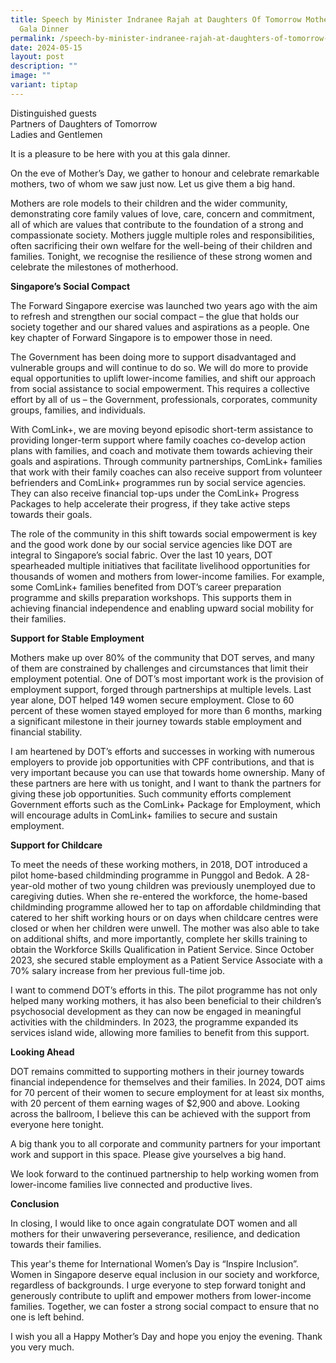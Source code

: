 ```yaml
---
title: Speech by Minister Indranee Rajah at Daughters Of Tomorrow Mother's Day
  Gala Dinner
permalink: /speech-by-minister-indranee-rajah-at-daughters-of-tomorrow-mother-s-day-gala-dinner/
date: 2024-05-15
layout: post
description: ""
image: ""
variant: tiptap
---
```

<p>Distinguished guests
<br>Partners of Daughters of Tomorrow
<br>Ladies and Gentlemen</p>
<p>It is a pleasure to be here with you at this gala dinner.</p>
<p>On the eve of Mother’s Day, we gather to honour and celebrate remarkable
mothers, two of whom we saw just now. Let us give them a big hand.</p>
<p>Mothers are role models to their children and the wider community, demonstrating
core family values of love, care, concern and commitment, all of which
are values that contribute to the foundation of a strong and compassionate
society. Mothers juggle multiple roles and responsibilities, often sacrificing
their own welfare for the well-being of their children and families. Tonight,
we recognise the resilience of these strong women and celebrate the milestones
of motherhood.</p>
<p><strong>Singapore’s Social Compact</strong>
</p>
<p>The Forward Singapore exercise was launched two years ago with the aim
to refresh and strengthen our social compact – the glue that holds our
society together and our shared values and aspirations as a people. One
key chapter of Forward Singapore is to empower those in need.</p>
<p>The Government has been doing more to support disadvantaged and vulnerable
groups and will continue to do so. We will do more to provide equal opportunities
to uplift lower-income families, and shift our approach from social assistance
to social empowerment. This requires a collective effort by all of us –
the Government, professionals, corporates, community groups, families,
and individuals.</p>
<p>With ComLink+, we are moving beyond episodic short-term assistance to
providing longer-term support where family coaches co-develop action plans
with families, and coach and motivate them towards achieving their goals
and aspirations. Through community partnerships, ComLink+ families that
work with their family coaches can also receive support from volunteer
befrienders and ComLink+ programmes run by social service agencies. They
can also receive financial top-ups under the ComLink+ Progress Packages
to help accelerate their progress, if they take active steps towards their
goals.</p>
<p>The role of the community in this shift towards social empowerment is
key and the good work done by our social service agencies like DOT are
integral to Singapore’s social fabric. Over the last 10 years, DOT spearheaded
multiple initiatives that facilitate livelihood opportunities for thousands
of women and mothers from lower-income families. For example, some ComLink+
families benefited from DOT’s career preparation programme and skills preparation
workshops. This supports them in achieving financial independence and enabling
upward social mobility for their families.</p>
<p><strong>Support for Stable Employment</strong>
</p>
<p>Mothers make up over 80% of the community that DOT serves, and many of
them are constrained by challenges and circumstances that limit their employment
potential. One of DOT’s most important work is the provision of employment
support, forged through partnerships at multiple levels. Last year alone,
DOT helped 149 women secure employment. Close to 60 percent of these women
stayed employed for more than 6 months, marking a significant milestone
in their journey towards stable employment and financial stability.</p>
<p>I am heartened by DOT’s efforts and successes in working with numerous
employers to provide job opportunities with CPF contributions, and that
is very important because you can use that towards home ownership. Many
of these partners are here with us tonight, and I want to thank the partners
for giving these job opportunities. Such community efforts complement Government
efforts such as the ComLink+ Package for Employment, which will encourage
adults in ComLink+ families to secure and sustain employment. &nbsp;</p>
<p></p>
<p><strong>Support for Childcare</strong>
</p>
<p>To meet the needs of these working mothers, in 2018, DOT introduced a
pilot home-based childminding programme in Punggol and Bedok. A 28-year-old
mother of two young children was previously unemployed due to caregiving
duties. When she re-entered the workforce, the home-based childminding
programme allowed her to tap on affordable childminding that catered to
her shift working hours or on days when childcare centres were closed or
when her children were unwell. The mother was also able to take on additional
shifts, and more importantly, complete her skills training to obtain the
Workforce Skills Qualification in Patient Service. Since October 2023,
she secured stable employment as a Patient Service Associate with a 70%
salary increase from her previous full-time job.</p>
<p>I want to commend DOT’s efforts in this. The pilot programme has not only
helped many working mothers, it has also been beneficial to their children’s
psychosocial development as they can now be engaged in meaningful activities
with the childminders. In 2023, the programme expanded its services island
wide, allowing more families to benefit from this support.</p>
<p></p>
<p><strong>Looking Ahead</strong>
</p>
<p>DOT remains committed to supporting mothers in their journey towards financial
independence for themselves and their families. In 2024, DOT aims for 70
percent of their women to secure employment for at least six months, with
20 percent of them earning wages of $2,900 and above. Looking across the
ballroom, I believe this can be achieved with the support from everyone
here tonight.</p>
<p>A big thank you to all corporate and community partners for your important
work and support in this space. Please give yourselves a big hand.</p>
<p>We look forward to the continued partnership to help working women from
lower-income families live connected and productive lives.</p>
<p></p>
<p><strong>Conclusion</strong>
</p>
<p>In closing, I would like to once again congratulate DOT women and all
mothers for their unwavering perseverance, resilience, and dedication towards
their families.</p>
<p>This year's theme for International Women’s Day is “Inspire Inclusion”.
Women in Singapore deserve equal inclusion in our society and workforce,
regardless of backgrounds. I urge everyone to step forward tonight and
generously contribute to uplift and empower mothers from lower-income families.
Together, we can foster a strong social compact to ensure that no one is
left behind.</p>
<p>I wish you all a Happy Mother’s Day and hope you enjoy the evening. Thank
you very much.</p>
<p><em>&nbsp;</em>
</p>